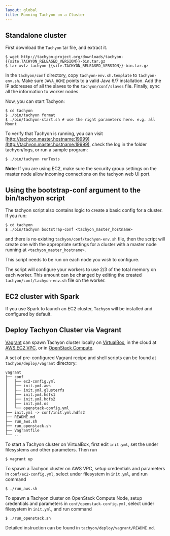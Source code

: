 ```yaml
---
layout: global
title: Running Tachyon on a Cluster
---
```


## Standalone cluster

First download the `Tachyon` tar file, and extract it.

    $ wget http://tachyon-project.org/downloads/tachyon-{{site.TACHYON_RELEASED_VERSION}}-bin.tar.gz
    $ tar xvfz tachyon-{{site.TACHYON_RELEASED_VERSION}}-bin.tar.gz

In the `tachyon/conf` directory, copy `tachyon-env.sh.template` to `tachyon-env.sh`. Make sure
`JAVA_HOME` points to a valid Java 6/7 installation. Add the IP addresses of all the slaves to the
`tachyon/conf/slaves` file. Finally, sync all the information to worker nodes.

Now, you can start Tachyon:

    $ cd tachyon
    $ ./bin/tachyon format
    $ ./bin/tachyon-start.sh # use the right parameters here. e.g. all Mount

To verify that Tachyon is running, you can visit
[http://tachyon.master.hostname:19999](http://tachyon.master.hostname:19999), check the log in the
folder tachyon/logs, or run a sample program:

    $ ./bin/tachyon runTests

**Note**: If you are using EC2, make sure the security group settings on the master node allow
 incoming connections on the tachyon web UI port.

## Using the bootstrap-conf argument to the bin/tachyon script

The tachyon script also contains logic to create a basic config for a
cluster.  If you run:

    $ cd tachyon
    $ ./bin/tachyon bootstrap-conf <tachyon_master_hostname>

and there is no existing `tachyon/conf/tachyon-env.sh` file, then the
script will create one with the appropriate settings for a cluster
with a master node running at `<tachyon_master_hostname>`.

This script needs to be run on each node you wish to configure.

The script will configure your workers to use 2/3 of the total memory
on each worker.  This amount can be changed by editing the created
`tachyon/conf/tachyon-env.sh` file on the worker.

## EC2 cluster with Spark

If you use Spark to launch an EC2 cluster, `Tachyon` will be installed and configured by default.

## Deploy Tachyon Cluster via Vagrant

[Vagrant](https://www.vagrantup.com/downloads.html) can spawn Tachyon cluster locally on [VirtualBox](https://www.virtualbox.org/), in the cloud at [AWS EC2 VPC](http://aws.amazon.com/vpc/), or in [OpenStack Compute](http://www.openstack.org/software/openstack-compute/).

A set of pre-configured Vagrant recipe and shell scripts can be found at `tachyon/deploy/vagrant` directory:
```
vagrant
├── conf
│   ├── ec2-config.yml
│   ├── init.yml.aws
│   ├── init.yml.glusterfs
│   ├── init.yml.hdfs1
│   ├── init.yml.hdfs2
│   ├── init.yml.os
│   └── openstack-config.yml
├── init.yml -> conf/init.yml.hdfs2
├── README.md
├── run_aws.sh
├── run_openstack.sh
├── Vagrantfile
└── ...
```

To start a Tachyon cluster on VirtualBox, first edit `init.yml`, set the under filesystems and other parameters. Then run 

    $ vagrant up 

To spawn a Tachyon cluster on AWS VPC, setup credentials and parameters in `conf/ec2-config.yml`, select under filesystem in `init.yml`, and run command

    $ ./run_aws.sh

To spawn a Tachyon cluster on OpenStack Compute Node, setup credentials and parameters in `conf/openstack-config.yml`, select under filesystem in `init.yml`, and run command

    $ ./run_openstack.sh

Detailed instruction can be found in `tachyon/deploy/vagrant/README.md`. 
